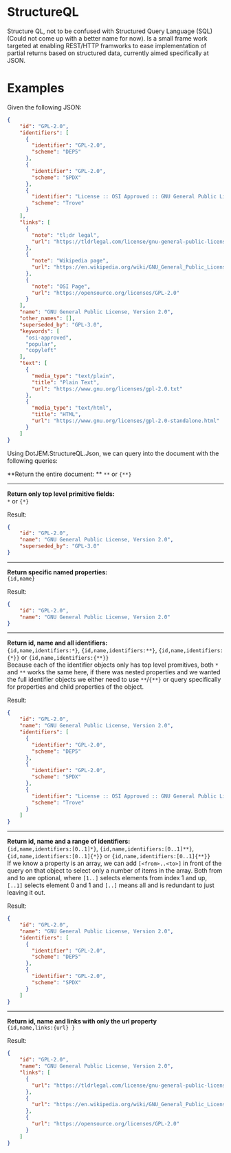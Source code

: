 # StructureQL

Structure QL, not to be confused with Structured Query Language (SQL) (Could not come up with a better name for now). Is a small frame work targeted at enabling REST/HTTP framworks to ease implementation of partial returns based on structured data, currently aimed specifically at JSON.

# Examples

Given the following JSON:

```json
{
    "id": "GPL-2.0",
    "identifiers": [
      {
        "identifier": "GPL-2.0",
        "scheme": "DEP5"
      },
      {
        "identifier": "GPL-2.0",
        "scheme": "SPDX"
      },
      {
        "identifier": "License :: OSI Approved :: GNU General Public License v2 (GPLv2)",
        "scheme": "Trove"
      }
    ],
    "links": [
      {
        "note": "tl;dr legal",
        "url": "https://tldrlegal.com/license/gnu-general-public-license-v2"
      },
      {
        "note": "Wikipedia page",
        "url": "https://en.wikipedia.org/wiki/GNU_General_Public_License"
      },
      {
        "note": "OSI Page",
        "url": "https://opensource.org/licenses/GPL-2.0"
      }
    ],
    "name": "GNU General Public License, Version 2.0",
    "other_names": [],
    "superseded_by": "GPL-3.0",
    "keywords": [
      "osi-approved",
      "popular",
      "copyleft"
    ],
    "text": [
      {
        "media_type": "text/plain",
        "title": "Plain Text",
        "url": "https://www.gnu.org/licenses/gpl-2.0.txt"
      },
      {
        "media_type": "text/html",
        "title": "HTML",
        "url": "https://www.gnu.org/licenses/gpl-2.0-standalone.html"
      }
    ]
}
```

Using DotJEM.StructureQL.Json, we can query into the document with the following queries:

**Return the entire document: ** 
`**` or `{**}`

----

**Return only top level primitive fields:**  
`*` or `{*}`

Result:
```json
{
    "id": "GPL-2.0",
    "name": "GNU General Public License, Version 2.0",
    "superseded_by": "GPL-3.0"
}
```

----

**Return specific named properties:**  
`{id,name}`

Result:
```json
{
    "id": "GPL-2.0",
    "name": "GNU General Public License, Version 2.0"
}
```

----

**Return id, name and all identifiers:**  
`{id,name,identifiers:*}`, `{id,name,identifiers:**}`, `{id,name,identifiers:{*}}` or `{id,name,identifiers:{**}}`  
Because each of the identifier objects only has top level promitives, both `*` and `**` works the same here, if there was nested properties and we wanted the full identifier objects we either need to use `**`/`{**}` or query specifically for properties and child properties of the object.

Result:
```json
{
    "id": "GPL-2.0",
    "name": "GNU General Public License, Version 2.0",
    "identifiers": [
      {
        "identifier": "GPL-2.0",
        "scheme": "DEP5"
      },
      {
        "identifier": "GPL-2.0",
        "scheme": "SPDX"
      },
      {
        "identifier": "License :: OSI Approved :: GNU General Public License v2 (GPLv2)",
        "scheme": "Trove"
      }
    ]
}
```

----

**Return id, name and a range of identifiers:**  
`{id,name,identifiers:[0..1]*}`, `{id,name,identifiers:[0..1]**}`, `{id,name,identifiers:[0..1]{*}}` or `{id,name,identifiers:[0..1]{**}}`  
If we know a property is an array, we can add `[<from>..<to>]` in front of the query on that object to select only a number of items in the array.
Both from and to are optional, where `[1..]` selects elements from index 1 and up, `[..1]` selects element 0 and 1 and `[..]` means all and is redundant to just leaving it out.

Result:
```json
{
    "id": "GPL-2.0",
    "name": "GNU General Public License, Version 2.0",
    "identifiers": [
      {
        "identifier": "GPL-2.0",
        "scheme": "DEP5"
      },
      {
        "identifier": "GPL-2.0",
        "scheme": "SPDX"
      }
    ]
}
```

----

**Return id, name and links with only the url property**  
`{id,name,links:{url} }`

Result:
```json
{
    "id": "GPL-2.0",
    "name": "GNU General Public License, Version 2.0",
    "links": [
      {
        "url": "https://tldrlegal.com/license/gnu-general-public-license-v2"
      },
      {
        "url": "https://en.wikipedia.org/wiki/GNU_General_Public_License"
      },
      {
        "url": "https://opensource.org/licenses/GPL-2.0"
      }
    ]
}















